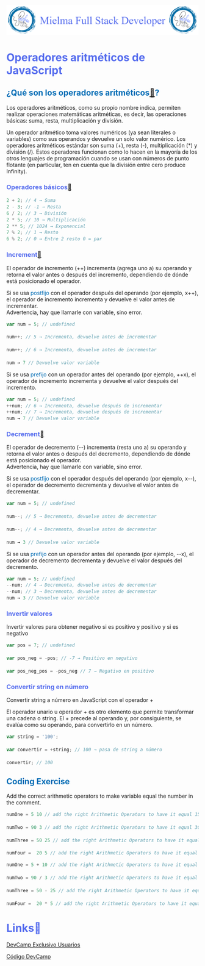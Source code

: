 ![Logo Mielma](logo/Logo%20Encabezado.png)

# <b><font color="#556CEE">Operadores aritméticos de JavaScript</font></b>

## <b><font color="#006cb5">¿Qué son los operadores aritméticos[🔗](https://developer.mozilla.org/es/docs/Web/JavaScript/Guide/Expressions_and_Operators#operadores_aritm%C3%A9ticos)?</font></b>
Los operadores aritméticos, como su propio nombre indica, permiten realizar operaciones matemáticas aritméticas, es decir, las operaciones básicas: suma, resta, multiplicación y división.

Un operador aritmético toma valores numéricos (ya sean literales o variables) como sus operandos y devuelve un solo valor numérico. Los operadores aritméticos estándar son suma (+), resta (-), multiplicación (*) y división (/). Estos operadores funcionan como lo hacen en la mayoría de los otros lenguajes de programación cuando se usan con números de punto flotante (en particular, ten en cuenta que la división entre cero produce Infinity). 

### <font color="#556CEE">Operadores básicos[🔗](https://developer.mozilla.org/es/docs/Learn/JavaScript/First_steps/Math)</font>
```js
2 + 2; // 4 → Suma
2 - 3; // -1 → Resta
6 / 2; // 3 → División
2 * 5; // 10 → Multiplicación
2 ** 5; // 1024 → Exponencial
7 % 2; // 1 → Resto
6 % 2; // 0 → Entre 2 resto 0 = par
```

### <font color="#556CEE">Increment[🔗](https://developer.mozilla.org/es/docs/Web/JavaScript/Reference/Operators/Increment)</font>
El operador de incremento (++) incrementa (agrega uno a) su operando y retorna el valor antes o después del incremento, dependiendo de dónde está posicionado el operador.

Si se usa <font color="#006cb5">postfijo</font> con el operador después del operando (por ejemplo, x++), el operador de incremento incrementa y devuelve el valor antes de incrementar.  
Advertencia, hay que llamarle con variable, sino error.
```js
var num = 5; // undefined

num++; // 5 → Incrementa, devuelve antes de incrementar

num++; // 6 → Incrementa, devuelve antes de incrementar

num → 7 // Devuelve valor variable
```
Si se usa <font color="#006cb5">prefijo</font> con un operador antes del operando (por ejemplo, ++x), el operador de incremento incrementa y devuelve el valor después del incremento.
```js
var num = 5; // undefined
++num; // 6 → Incrementa, devuelve después de incrementar
++num; // 7 → Incrementa, devuelve después de incrementar
num → 7 // Devuelve valor variable
```

### <font color="#556CEE">Decrement[🔗](https://developer.mozilla.org/es/docs/Web/JavaScript/Reference/Operators/Increment)</font>
El operador de decremento (--) incrementa (resta uno a) su operando y retorna el valor antes o después del decremento, dependiendo de dónde está posicionado el operador.  
Advertencia, hay que llamarle con variable, sino error.


Si se usa <font color="#006cb5">postfijo</font> con el operador después del operando (por ejemplo, x--), el operador de decremento decrementa y devuelve el valor antes de decrementar.
```js
var num = 5; // undefined

num--; // 5 → Decrementa, devuelve antes de decrementar

num--; // 4 → Decrementa, devuelve antes de decrementar

num → 3 // Devuelve valor variable
```
Si se usa <font color="#006cb5">prefijo</font> con un operador antes del operando (por ejemplo, --x), el operador de decremento decrementa y devuelve el valor después del decremento.
```js
var num = 5; // undefined
--num; // 4 → Decrementa, devuelve antes de decrementar
--num; // 3 → Decrementa, devuelve antes de decrementar
num → 3 // Devuelve valor variable
```

### <font color="#556CEE">Invertir valores</font>
Invertir valores para obtener negativo si es positivo y positivo y si es negativo
```js
var pos = 7; // undefined

var pos_neg = -pos; // -7 → Positivo en negativo

var pos_neg_pos = -pos_neg // 7 → Negativo en positivo
```

### <font color="#556CEE">Convertir string en número</font>
Convertir string a número en JavaScript con el operador +

El operador unario u operador + es otro elemento que permite transformar una cadena o string. El + precede al operando y, por consiguiente, se evalúa como su operando, para convertirlo en un número.
```js
var string = '100';

var convertir = +string; // 100 → pasa de string a número

convertir; // 100 

```

## <b><font color="#006cb5">Coding Exercise</font></b>
Add the correct arithmetic operators to make variable equal the number in the comment.
```js
numOne = 5 10 // add the right Arithmetic Operators to have it equal 15

numTwo = 90 3 // add the right Arithmetic Operators to have it equal 30

numThree = 50 25 // add the right Arithmetic Operators to have it equal 25

numFour =  20 5 // add the right Arithmetic Operators to have it equal 100
```
```js
numOne = 5 + 10 // add the right Arithmetic Operators to have it equal 15

numTwo = 90 / 3 // add the right Arithmetic Operators to have it equal 30

numThree = 50 - 25 // add the right Arithmetic Operators to have it equal 25

numFour =  20 * 5 // add the right Arithmetic Operators to have it equal 100
```

# <b><font color="#556CEE">Links🔗</font></b>

[DevCamp Exclusivo Usuarios](https://basque.devcamp.com/pt-full-stack-development-javascript-python-react/guide/javascript-arithmetic-operators)  

[Código DevCamp](https://github.com/rails-camp/javascript-programming/blob/master/section_b_16_arithmetic_operators.js)

<!-- [Código Mielma]() -->